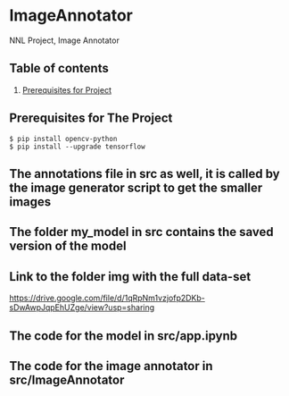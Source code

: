 # ImageAnnotator
NNL Project, Image Annotator
## Table of contents
1. [Prerequisites for Project](#prerequisites-for-The-Project)

## Prerequisites for The Project
```shell
$ pip install opencv-python
$ pip install --upgrade tensorflow
```
## The annotations file in src as well, it is called by the image generator script to get the smaller images

## The folder my_model in src contains the saved version of the model

## Link to the folder img with the full data-set
https://drive.google.com/file/d/1qRpNm1vzjofp2DKb-sDwAwpJqpEhUZge/view?usp=sharing

## The code for the model in src/app.ipynb

## The code for the image annotator in src/ImageAnnotator

